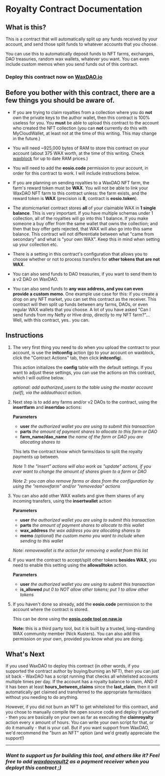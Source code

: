 # Royalty Contract Documentation

## What is this?

This is a contract that will automatically split up any funds received by your account, and send those split funds to whatever accounts that you choose. 

You can use this to automatically deposit funds to NFT farms, exchanges, DAO treasuries, random wax wallets, whatever you want. You can even include custom memos when you send funds out of this contract.

### Deploy this contract now on [WaxDAO.io](https://waxdao.io/royalty-contract)

## Before you bother with this contract, there are a few things you should be aware of.

- If you are trying to claim royalties from a collection where you do **not** own the private keys to the author wallet, then this contract is 100% useless for you. You **must** be able to upload this contract to the account who created the NFT collection (you can **not** currently do this with MyCloudWallet, at least not at the time of this writing. This may change in the future.)

- You will need ~925,000 bytes of RAM to store this contract on your account (about 375 WAX worth, at the time of this writing. Check [waxblock](https://waxblock.io/wallet/ram) for up to date RAM prices.)

- You will need to add the **eosio.code** permission to your account, in order for this contract to work. I will include instructions below.

- If you are planning on sending royalties to a WaxDAO NFT farm, the farm's reward token must be **WAX**. You will not be able to link your WaxDAO NFT farm to this contract unless: the farm exists, and the reward token is **WAX** (precision is **8**, contract is **eosio.token**).

- The atomicmarket contract stores **all** of your claimable WAX in **1 single balance**. This is very important. If you have multiple schemas under 1 collection, all of the royalties will go into this 1 balance. If you make someone a buy offer from the same wallet that owns the collection; and then that buy offer gets rejected, that WAX will also go into this same balance. This contract will not differentiate between what "came from secondary" and what is "your own WAX". Keep this in mind when setting up your collection etc.

- There is a setting in this contract's configuration that allows you to choose whether or not to process transfers for **other tokens that are not WAX**.

- You can also send funds to DAO treasuries, if you want to send them to a v2 DAO on WaxDAO.

- You can also send funds to **any wax address, and you can even provide a custom memo**. One example use case for this: if you create a drop on any NFT market, you can set this contract as the receiver. This contract will then split up funds between any farms, DAOs, or even regular WAX wallets that you choose. A lot of you have asked "Can I send funds from my Nefty or Hive drop, directly to my NFT farm?"... Well, with this contract, yes.. you can. 

## Instructions


1. The very first thing you need to do when you upload the contract to your account, is use the **initconfig** action (go to your account on waxblock, click the "Contract Actions" tab, then click **initconfig**). 

	This action initializes the **config** table with the default settings. If you want to adjust these settings, you can use the actions on this contract, which I will outline below.

	*optional: add authorized_users to the table using the master account (self), via the addauthacct action.*

2. Next step is to add any farms and/or v2 DAOs to the contract, using the **insertfarm** and **insertdao** actions:

	**Parameters**
	- **user** *the authorized wallet you are using to submit this transaction*
	- **parts** *the amount of payment shares to allocate to this farm or DAO*
	- **farm_name/dao_name** *the name of the farm or DAO you are allocating shares to*

	This lets the contract know which farms/daos to split the royalty payments up between.

	*Note 1: the "insert" actions will also work as "update" actions, if you ever want to change the amount of shares given to a farm or DAO*

	*Note 2: you can also remove farms or daos from the configuration by using the "removefarm" and/or "removedao" actions*

3. You can also add other WAX wallets and give them shares of any incoming transfers, using the **insertwallet** action

	**Parameters**
	- **user** *the authorized wallet you are using to submit this transaction*
	- **parts** *the amount of payment shares to allocate to this wallet*
	- **wax_address** *the wax address you are allocating shares to*
	- **memo** *(optional) the custom memo you want to include when sending to this wallet*

	*Note: removewallet is the action for removing a wallet from this list*

4. If you want the contract to accept/split other tokens **besides WAX**, you need to enable this setting using the **allowalltokn** action.
	
	**Parameters**
	- **user** *the authorized wallet you are using to submit this transaction*
	- **is_allowed** *put 0 to NOT allow other tokens; put 1 to allow other tokens*

5. If you haven't done so already, add the **eosio.code** permission to the account where the contract is stored.

	This can be done using the **[eosio.code tool on naw.io](https://wax-tools.naw.io/#show-tab=code-tab)**

	**Note:** this is a third party tool, but it is built by a trusted, long-standing WAX community member (Nick Kusters). You can also add this permission on your own, provided you know what you are doing.


## What's Next

If you used WaxDAO to deploy this contract (in other words, if you supported the contract author by buying/burning an NFT), then you can just sit back - WaxDAO has a script running that checks all whitelisted accounts multiple times per day. If the account has a royalty balance to claim, AND if it has been at least **hours_between_claims** since the **last_claim**, then it will automatically get claimed and transferred to the appropriate farms/daos without you needing to do anything.

However, if you did not burn an NFT to get whitelisted for this contract, and you chose to manually compile the open source code and deploy it yourself - then you are basically on your own as far as executing the **claimroyalty** action every x amount of hours. You can write your own script for that, or do it manually - that is your call. But if you want support from WaxDAO, we'd recommend the "burn an NFT" option (and we'd greatly appreciate the support!)

---

### *Want to support us for building this tool, and others like it? Feel free to add [waxdaovault2](https://waxblock.io/account/waxdaovault2) as a payment receiver when you deployt this contract ;)*
